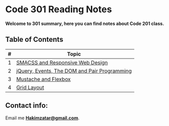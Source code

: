 # Code 301 Reading Notes

**Welcome to 301 summary, here you can find notes about Code 201 class.**


## Table of Contents

\# | Topic 
--- | ---
1 | [SMACSS and Responsive Web Design](301/read01)
2 | [jQuery, Events, The DOM and Pair Programming](301/read02)
3 | [Mustache and Flexbox](301/read03)
4 | [Grid Layout](301/read04)



## Contact info:
Email me **Hakimzatar@gmail.com**.
